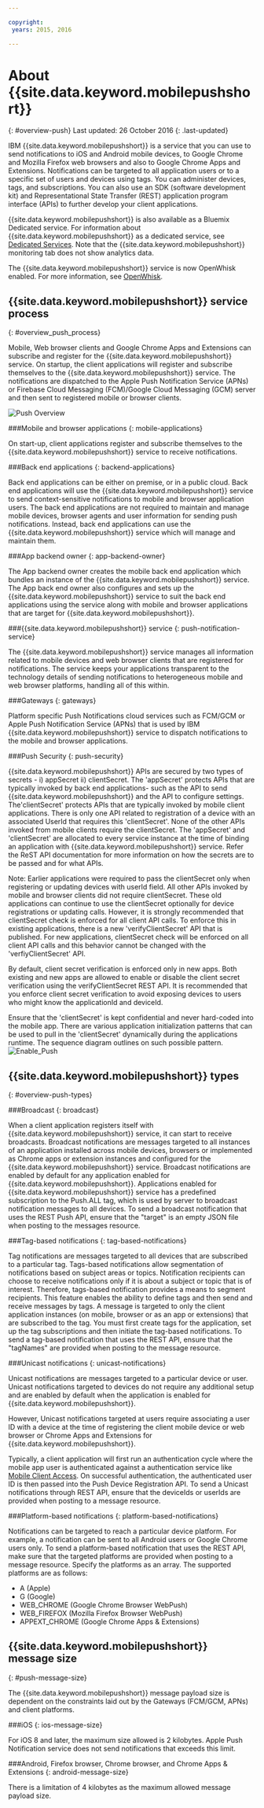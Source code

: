 ```yaml
---

copyright:
 years: 2015, 2016

---
```


# About {{site.data.keyword.mobilepushshort}}
{: #overview-push}
Last updated: 26 October 2016
{: .last-updated}

IBM {{site.data.keyword.mobilepushshort}} is a service that you can use to send notifications to iOS and Android mobile devices, to Google Chrome and Mozilla Firefox web browsers and also to Google Chrome Apps and Extensions. Notifications can be targeted to all application users or to a specific set of users and devices using tags. You can administer devices, tags, and subscriptions. You can also use an SDK (software development kit) and Representational State Transfer (REST) application program interface (APIs) to further develop your client applications. 

{{site.data.keyword.mobilepushshort}} is also available as a Bluemix Dedicated service. For information about {{site.data.keyword.mobilepushshort}} as a dedicated service, see [Dedicated Services](../../dedicated/index.html). Note that the {{site.data.keyword.mobilepushshort}} monitoring tab does not show analytics data.

The {{site.data.keyword.mobilepushshort}} service is now OpenWhisk enabled. For more information, see [OpenWhisk](../../openwhisk/index.html).


## {{site.data.keyword.mobilepushshort}} service process
{: #overview_push_process}

Mobile, Web browser clients and Google Chrome Apps and Extensions can subscribe and register for the {{site.data.keyword.mobilepushshort}} service. On startup, the client applications will register and subscribe themselves to the {{site.data.keyword.mobilepushshort}} service. The notifications are dispatched to the Apple Push Notification Service (APNs) or Firebase Cloud Messaging (FCM)/Google Cloud Messaging (GCM) server and then sent to registered mobile or browser clients.

![Push Overview](images/overview.jpg)


###Mobile and browser applications
{: mobile-applications}

On start-up, client applications register and subscribe themselves to the {{site.data.keyword.mobilepushshort}} service to receive notifications.

###Back end applications
{: backend-applications}

Back end applications can be either on premise, or in a public cloud. Back end applications will use the {{site.data.keyword.mobilepushshort}} service to send context-sensitive notifications to mobile and browser application users. The back end applications are not required to maintain and manage mobile devices, browser agents and user information for sending push notifications. Instead, back end applications can use the {{site.data.keyword.mobilepushshort}} service which will manage and maintain them.

###App backend owner
{: app-backend-owner}

The App backend owner creates the mobile back end application which bundles an instance of the {{site.data.keyword.mobilepushshort}} service. The App back end owner also configures and sets up the {{site.data.keyword.mobilepushshort}} service to suit the back end applications using the service along with mobile  and browser applications that are target for {{site.data.keyword.mobilepushshort}}.

###{{site.data.keyword.mobilepushshort}} service
{: push-notification-service}

The {{site.data.keyword.mobilepushshort}} service manages all information related to mobile devices and web browser clients that are registered for notifications. The service keeps your applications transparent to the technology details of sending notifications to heterogeneous mobile and web browser platforms, handling all of this within.

###Gateways
{: gateways}

Platform specific Push Notifications cloud services such as FCM/GCM or Apple Push Notification Service (APNs) that is used by IBM {{site.data.keyword.mobilepushshort}} service to dispatch notifications to the mobile and browser applications.

###Push Security
{: push-security}

{{site.data.keyword.mobilepushshort}} APIs are secured by two types of secrets - i) appSecret ii) clientSecret. The 'appSecret' protects APIs that are typically invoked by back end applications- such as the API to send {{site.data.keyword.mobilepushshort}} and the API to configure settings.   The'clientSecret' protects APIs that are typically invoked by mobile client applications. There is only one API related to registration of a device with an associated UserId that requires this 'clientSecret'. None of the other APIs invoked from mobile clients require the clientSecret. The 'appSecret' and 'clientSecret' are allocated to every service instance at the time of binding an application with {{site.data.keyword.mobilepushshort}} service. Refer the ReST API documentation for more information on how the secrets are to be passed and for what APIs.

Note: Earlier applications were required to pass the clientSecret only when registering or updating devices with userId field. All other APIs invoked by mobile and browser clients did not require clientSecret. These old applications can continue to use the clientSecret optionally for device registrations or updating calls. However, it is strongly recommended that clientSecret check is enforced for all client API calls. To enforce this in existing applications, there is a new 'verifyClientSecret' API that is published.  For new applications, clientSecret check will be enforced on all client API calls and this behavior cannot be changed with the 'verfiyClientSecret' API.

By default, client secret verification is enforced only in new apps. Both existing and new apps are allowed to enable or disable the client secret verification using the verifyClientSecret REST API. It is recommended that you enforce client secret verification to avoid exposing devices to users who might know the applicationId and deviceId.

Ensure that the 'clientSecret' is kept confidential and never hard-coded into the mobile app. There are various application initialization patterns that can be used to pull in the 'clientSecret' dynamically during the applications runtime. The sequence diagram outlines on such possible pattern.
![Enable_Push](images/init_client_secret.jpg) 

## {{site.data.keyword.mobilepushshort}} types
{: #overview-push-types}

###Broadcast
{: broadcast}

When a client application registers itself with {{site.data.keyword.mobilepushshort}} service, it can start to receive broadcasts. Broadcast notifications are messages targeted to all instances of an application installed across mobile devices, browsers or implemented as Chrome apps or extension instances and configured for the {{site.data.keyword.mobilepushshort}} service. Broadcast notifications are enabled by default for any application enabled for {{site.data.keyword.mobilepushshort}}. Applications enabled for {{site.data.keyword.mobilepushshort}} service has a predefined subscription to the Push.ALL tag, which is used by server to broadcast notification messages to all devices. To send a broadcast notification that uses the REST Push API, ensure that the "target" is an empty JSON file when posting to the messages resource.

###Tag-based notifications
{: tag-based-notifications}

Tag notifications are messages targeted to all devices that are subscribed to a particular tag. Tags-based notifications allow segmentation of notifications based on subject areas or topics. Notification recipients can choose to receive notifications only if it is about a subject or topic that is of interest. Therefore, tags-based notification provides a means to segment recipients. This feature enables the ability to define tags and then send and receive messages by tags. A message is targeted to only the client application instances (on mobile, browser or as an app or extensions) that are subscribed to the tag. You must first create tags for the application, set up the tag subscriptions and then initiate the tag-based notifications. To send a tag-based notification that uses the REST API, ensure that the "tagNames" are provided when posting to the message resource.

###Unicast notifications
{: unicast-notifications}

Unicast notifications are messages targeted to a particular device or user. Unicast notifications targeted to devices do not require any additional setup and are enabled by default when the application is enabled for {{site.data.keyword.mobilepushshort}}.

However, Unicast notifications targeted at users require associating a user ID with a device at the time of registering the client mobile device or web browser or Chrome Apps and Extensions for {{site.data.keyword.mobilepushshort}}.   

Typically, a client application will first run an authentication cycle where the mobile app user is authenticated against a authentication service like [Mobile Client Access](https://console.ng.bluemix.net/docs/services/mobileaccess/index.html). On successful authentication, the authenticated user ID is then passed into the Push Device Registration API. 
To send a Unicast notifications through REST API, ensure that the deviceIds or userIds are provided when posting to a message resource.

###Platform-based notifications
{: platform-based-notifications}

Notifications can be targeted to reach a particular device platform. For example, a notification can be sent to all Android users or Google Chrome users only. To send a platform-based notification that uses the REST API, make sure that the targeted platforms are provided when posting to a message resource. Specify the platforms as an array. The supported platforms are as follows:
* A (Apple)
* G (Google)
* WEB_CHROME (Google Chrome Browser WebPush)
* WEB_FIREFOX (Mozilla Firefox Browser WebPush)
* APPEXT_CHROME (Google Chrome Apps & Extensions)

## {{site.data.keyword.mobilepushshort}} message size
{: #push-message-size}

The {{site.data.keyword.mobilepushshort}} message payload size is dependent on the constraints laid out by the Gateways (FCM/GCM, APNs) and client platforms. 

###iOS
{: ios-message-size}

For iOS 8 and later, the maximum size allowed is 2 kilobytes. Apple Push Notification service does not send notifications that exceeds this limit.

###Android, Firefox browser, Chrome browser, and Chrome Apps & Extensions
{: android-message-size}

There is a limitation of 4 kilobytes as the maximum allowed message payload size.  
